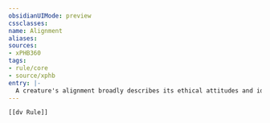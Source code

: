 ```yaml
---
obsidianUIMode: preview
cssclasses:
name: Alignment
aliases:
sources:
- xPHB360
tags:
- rule/core
- source/xphb
entry: |-
  A creature's alignment broadly describes its ethical attitudes and ideals. Alignment is a combination of two factors: one identifies morality (good, evil, or neutral), and the other describes attitudes toward order (lawful, chaotic, or neutral). These factors allow for nine possible combinations, such as Lawful Good and Neutral Evil.
---
```


```meta-bind-embed
[[dv Rule]]
```